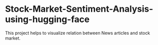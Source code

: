 # Stock-Market-Sentiment-Analysis-using-hugging-face
This project helps to visualize relation between News articles and stock market.
